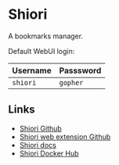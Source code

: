 # Shiori

A bookmarks manager.

Default WebUI login:

| Username | Passsword |
| -------- | --------- |
| `shiori` | `gopher` |

## Links

- [Shiori Github](https://github.com/go-shiori/shiori)
- [Shiori web extension Github](https://github.com/go-shiori/shiori-web-ext)
- [Shiori docs](https://github.com/go-shiori/shiori/blob/master/docs/index.md)
- [Shiori Docker Hub](https://hub.docker.com/r/hulb/shiori#!)
